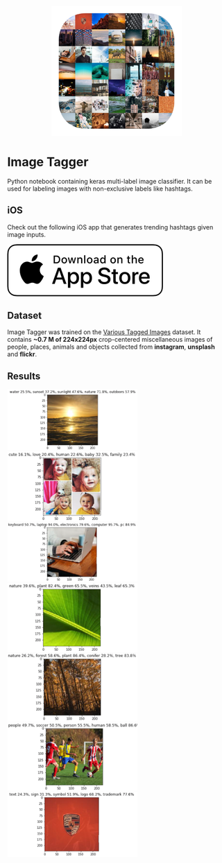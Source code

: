 <h3 align="center">
  <img src="assets/image_tagger_icon_web.png" width="300">
</h3>

# Image Tagger

Python notebook containing keras multi-label image classifier. It can be used for labeling images with non-exclusive labels like hashtags.

## iOS

Check out the following iOS app that generates trending hashtags given image inputs.

[<img src="assets/appstore.png">](https://apps.apple.com/pl/app/hashtagram/id1510509546)



## Dataset
Image Tagger was trained on the  [Various Tagged Images](https://www.kaggle.com/greg115/various-tagged-images) dataset. It contains **~0.7 M of 224x224px** crop-centered miscellaneous images of people, places, animals and objects collected from **instagram**, **unsplash** and **flickr**. 


## Results

<img src="assets/1.png" width="300">
<img src="assets/2.png" width="300">
<img src="assets/3.png" width="300">
<img src="assets/4.png" width="300">
<img src="assets/5.png" width="300">
<img src="assets/6.png" width="300">
<img src="assets/7.png" width="300">